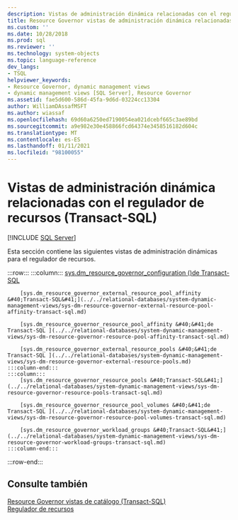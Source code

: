 ```yaml
---
description: Vistas de administración dinámica relacionadas con el regulador de recursos (Transact-SQL)
title: Resource Governor vistas de administración dinámica relacionadas (Transact-SQL) | Microsoft Docs
ms.custom: ''
ms.date: 10/28/2018
ms.prod: sql
ms.reviewer: ''
ms.technology: system-objects
ms.topic: language-reference
dev_langs:
- TSQL
helpviewer_keywords:
- Resource Governor, dynamic management views
- dynamic management views [SQL Server], Resource Governor
ms.assetid: fae5d600-586d-45fa-9d6d-03224cc13304
author: WilliamDAssafMSFT
ms.author: wiassaf
ms.openlocfilehash: 69d60a6250ed7190054ea021dcebf665c3ae89bd
ms.sourcegitcommit: a9e982e30e458866fcd64374e3458516182d604c
ms.translationtype: MT
ms.contentlocale: es-ES
ms.lasthandoff: 01/11/2021
ms.locfileid: "98100055"
---
```

# <a name="resource-governor-related-dynamic-management-views-transact-sql"></a>Vistas de administración dinámica relacionadas con el regulador de recursos (Transact-SQL)
[!INCLUDE [SQL Server](../../includes/applies-to-version/sqlserver.md)]

  Esta sección contiene las siguientes vistas de administración dinámicas para el regulador de recursos.  

:::row:::
    :::column:::
        [sys.dm_resource_governor_configuration &#40;&#41;de Transact-SQL ](../../relational-databases/system-dynamic-management-views/sys-dm-resource-governor-configuration-transact-sql.md)

        [sys.dm_resource_governor_external_resource_pool_affinity &#40;Transact-SQL&#41;](../../relational-databases/system-dynamic-management-views/sys-dm-resource-governor-external-resource-pool-affinity-transact-sql.md)

        [sys.dm_resource_governor_resource_pool_affinity &#40;&#41;de Transact-SQL ](../../relational-databases/system-dynamic-management-views/sys-dm-resource-governor-resource-pool-affinity-transact-sql.md)

        [sys.dm_resource_governor_external_resource_pools &#40;&#41;de Transact-SQL ](../../relational-databases/system-dynamic-management-views/sys-dm-resource-governor-external-resource-pools.md)
    :::column-end:::
    :::column:::
        [sys.dm_resource_governor_resource_pools &#40;Transact-SQL&#41;](../../relational-databases/system-dynamic-management-views/sys-dm-resource-governor-resource-pools-transact-sql.md)

        [sys.dm_resource_governor_resource_pool_volumes &#40;&#41;de Transact-SQL ](../../relational-databases/system-dynamic-management-views/sys-dm-resource-governor-resource-pool-volumes-transact-sql.md)

        [sys.dm_resource_governor_workload_groups &#40;Transact-SQL&#41;](../../relational-databases/system-dynamic-management-views/sys-dm-resource-governor-workload-groups-transact-sql.md)
    :::column-end:::
:::row-end:::

## <a name="see-also"></a>Consulte también  
 [Resource Governor vistas de catálogo &#40;Transact-SQL&#41;](../../relational-databases/system-catalog-views/resource-governor-catalog-views-transact-sql.md)   
 [Regulador de recursos](../../relational-databases/resource-governor/resource-governor.md)  
  
  
